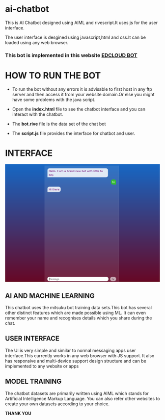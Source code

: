 # ai-chatbot
This is AI Chatbot designed using AIML and rivescript.It uses js for the user interface.

The user interface is desgined using javascript,html and css.It can be loaded using any web browser.

### This bot is implemented in this website [EDCLOUD BOT](http://edcloud.mywebcommunity.org/index.html)

# HOW TO RUN THE BOT

- To run the bot without any errors it is advisable to first host in any ftp server and then access it from your website domain.Or else you might have some problems with the java script.

- Open the **index.html** file to see the chatbot interface and you can interact with the chatbot.

- The **bot.rive** file is the data set of the chat bot
- The **script.js** file provides the interface for chatbot and user.
 
# INTERFACE
![SCREENSHOT](https://github.com/saran-codes/ai-chatbot/blob/main/sample.png)

## AI AND MACHINE LEARNING

This chatbot uses the mitsuku bot training data sets.This bot has several other distinct features which are made possible using ML.
It can even remember your name and recognises details which you share during the chat.

## USER INTERFACE

The UI is very simple and similar to normal messaging apps user interface.This currently works in any web browser with JS support.
It also has responsive and multi-device support design structure and can be implemented to any website or apps

## MODEL TRAINING

The chatbot datasets are primarily written using AIML which stands for Artificial Intelligence Markup Language.
You can also refer other websites to create your own datasets according to your choice.

**THANK YOU**

